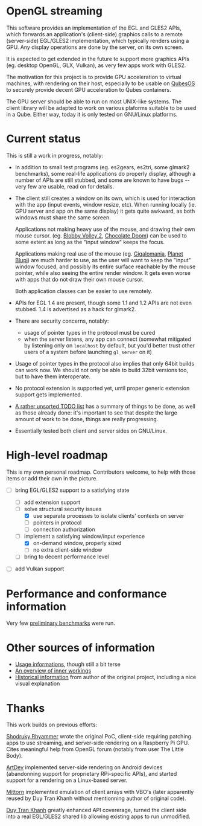 # OpenGL streaming

This software provides an implementation of the EGL and GLES2 APIs,
which forwards an application's (client-side) graphics calls to a
remote (server-side) EGL/GLES2 implementation, which typically renders
using a GPU.  Any display operations are done by the server, on its
own screen.

It is expected to get extended in the future to support more graphics
APIs (eg. desktop OpenGL, GLX, Vulkan), as very few apps work with
GLES2.

The motivation for this project is to provide GPU acceleration to
virtual machines, with rendering on their host, especially to be
usable on [QubesOS](https://www.qubes-os.org/) to securely provide
decent GPU acceleration to Qubes containers.

The GPU server should be able to run on most UNIX-like systems.  The
client library will be adapted to work on various plaforms suitable to
be used in a Qube.  Either way, today it is only tested on GNU/Linux
platforms.


# Current status

This is still a work in progress, notably:

* In addition to small test programs (eg. es2gears, es2tri, some
  glmark2 benchmarks), some real-life applications do properly
  display, although a number of APIs are still stubbed, and some are
  known to have bugs -- very few are usable, read on for details.

* The client still creates a window on its own, which is used for
  interaction with the app (input events, window resize, etc).  When
  running locally (ie. GPU server and app on the same display) it gets
  quite awkward, as both windows must share the same screen.

  Applications not making heavy use of the mouse, and drawing their
  own mouse cursor. (eg. [Blobby Volley
  2](http://sourceforge.net/projects/blobby/), [Chocolate
  Doom](http://chocolate-doom.org/)) can be used to some extent as
  long as the "input window" keeps the focus.

  Applications making real use of the mouse
  (eg. [Gigalomania](http://gigalomania.sourceforge.net), [Planet
  Blupi](http://blupi.org)) are much harder to use, as the user will
  want to keep the "input" window focused, and possibly its entire
  surface reachable by the mouse pointer, while also seeing the entire
  render window.  It gets even worse with apps that do not draw their
  own mouse cursor.

  Both application classes can be easier to use remotely.

* APIs for EGL 1.4 are present, though some 1.1 and 1.2 APIs are not
  even stubbed.  1.4 is advertised as a hack for glmark2.

* There are security concerns, notably:
  * usage of pointer types in the protocol must be cured
  * when the server listens, any app can connect (somewhat mitigated
    by listening only on `localhost` by default, but you'd better
    trust other users of a system before launching `gl_server` on it)

* Usage of pointer types in the protocol also implies that only 64bit
  builds can work now.  We should not only be able to build 32bit
  versions too, but to have them interoperate.

* No protocol extension is supported yet, until proper generic
  extension support gets implemented.

* [A rather unsorted TODO list](doc/TODO.md) has a summary of things
  to be done, as well as those already done: it's important to see
  that despite the large amount of work to be done, things are really
  progressing.

* Essentially tested both client and server sides on GNU/Linux.


# High-level roadmap

This is my own personal roadmap.  Contributors welcome, to help with
those items or add their own in the picture.

* [ ] bring EGL/GLES2 support to a satisfying state
  * [ ] add extension support
  * [ ] solve structural security issues
    * [x] use separate processes to isolate clients' contexts on server
    * [ ] pointers in protocol
    * [ ] connection authorization
  * [ ] implement a satisfying window/input experience
    * [x] on-demand window, properly sized
    * [ ] no extra client-side window
  * [ ] bring to decent performance level
* [ ] add Vulkan support


# Performance and conformance information

Very few [preliminary benchmarks](benchmarks/) were run.


# Other sources of information

* [Usage informations](doc/USAGE.md), though still a bit terse
* [An overview of inner workings](doc/INTERNALS.md)
* [Historical information](doc/README.shodruky-rhyammer.md) from
  author of the original project, including a nice visual explanation


# Thanks

This work builds on previous efforts:

[Shodruky Rhyammer](https://github.com/shodruky-rhyammer/gl-streaming)
wrote the original PoC, client-side requiring patching apps to use
streaming, and server-side rendering on a Raspberry Pi GPU.  Cites
meaningful help from OpenGL forum (notably from user The Little Body).

[ArtDev](https://github.com/artdeell/gl-streaming) implemented
server-side rendering on Android devices (abandonning support for
proprietary RPi-specific APIs), and started support for a rendering on
a Linux-based server.

[Mittorn](https://github.com/mittorn/gl-streaming.git) implemented
emulation of client arrays with VBO's (later apparently reused by Duy
Tran Khanh without mentionning author of original code).

[Duy Tran
Khanh](https://github.com/khanhduytran0/android-gl-streaming) greatly
enhanced API covererage, turned the client side into a real EGL/GLES2
shared lib allowing existing apps to run unmodified.
